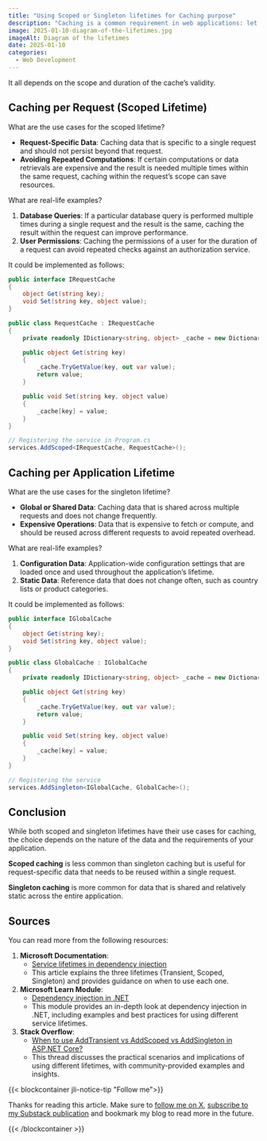 ```yaml
---
title: "Using Scoped or Singleton lifetimes for Caching purpose"
description: "Caching is a common requirement in web applications: let’s look at why we would use a scoped or singleton lifetime depending on use cases."
image: 2025-01-10-diagram-of-the-lifetimes.jpg
imageAlt: Diagram of the lifetimes
date: 2025-01-10
categories:
  - Web Development
---
```


It all depends on the scope and duration of the cache’s validity.

## Caching per Request (Scoped Lifetime)

What are the use cases for the scoped lifetime?

- **Request-Specific Data**: Caching data that is specific to a single request and should not persist beyond that request.
- **Avoiding Repeated Computations**: If certain computations or data retrievals are expensive and the result is needed multiple times within the same request, caching within the request’s scope can save resources.

What are real-life examples?

1. **Database Queries**: If a particular database query is performed multiple times during a single request and the result is the same, caching the result within the request can improve performance.
2. **User Permissions**: Caching the permissions of a user for the duration of a request can avoid repeated checks against an authorization service.

It could be implemented as follows:

```csharp
public interface IRequestCache
{
    object Get(string key);
    void Set(string key, object value);
}

public class RequestCache : IRequestCache
{
    private readonly IDictionary<string, object> _cache = new Dictionary<string, object>();

    public object Get(string key)
    {
        _cache.TryGetValue(key, out var value);
        return value;
    }

    public void Set(string key, object value)
    {
        _cache[key] = value;
    }
}

// Registering the service in Program.cs
services.AddScoped<IRequestCache, RequestCache>();
```

## Caching per Application Lifetime

What are the use cases for the singleton lifetime?

- **Global or Shared Data**: Caching data that is shared across multiple requests and does not change frequently.
- **Expensive Operations**: Data that is expensive to fetch or compute, and should be reused across different requests to avoid repeated overhead.

What are real-life examples?

1. **Configuration Data**: Application-wide configuration settings that are loaded once and used throughout the application’s lifetime.
2. **Static Data**: Reference data that does not change often, such as country lists or product categories.

It could be implemented as follows:

```csharp
public interface IGlobalCache
{
    object Get(string key);
    void Set(string key, object value);
}

public class GlobalCache : IGlobalCache
{
    private readonly IDictionary<string, object> _cache = new Dictionary<string, object>();

    public object Get(string key)
    {
        _cache.TryGetValue(key, out var value);
        return value;
    }

    public void Set(string key, object value)
    {
        _cache[key] = value;
    }
}

// Registering the service
services.AddSingleton<IGlobalCache, GlobalCache>();

```

## Conclusion

While both scoped and singleton lifetimes have their use cases for caching, the choice depends on the nature of the data and the requirements of your application.

**Scoped caching** is less common than singleton caching but is useful for request-specific data that needs to be reused within a single request.

**Singleton caching** is more common for data that is shared and relatively static across the entire application.

## Sources

You can read more from the following resources:

1. **Microsoft Documentation**:
   - [Service lifetimes in dependency injection](https://learn.microsoft.com/en-us/aspnet/core/fundamentals/dependency-injection#service-lifetimes)
   - This article explains the three lifetimes (Transient, Scoped, Singleton) and provides guidance on when to use each one.
2. **Microsoft Learn Module**:
   - [Dependency injection in .NET](https://learn.microsoft.com/en-us/dotnet/core/extensions/dependency-injection)
   - This module provides an in-depth look at dependency injection in .NET, including examples and best practices for using different service lifetimes.
3. **Stack Overflow**:
   - [When to use AddTransient vs AddScoped vs AddSingleton in ASP.NET Core?](https://stackoverflow.com/questions/38138100/addtransient-addscoped-and-addsingleton-services-differences)
   - This thread discusses the practical scenarios and implications of using different lifetimes, with community-provided examples and insights.

{{< blockcontainer jli-notice-tip "Follow me">}}

Thanks for reading this article. Make sure to [follow me on X](https://x.com/LitzlerJeremie), [subscribe to my Substack publication](https://iamjeremie.substack.com/) and bookmark my blog to read more in the future.

{{< /blockcontainer >}}
